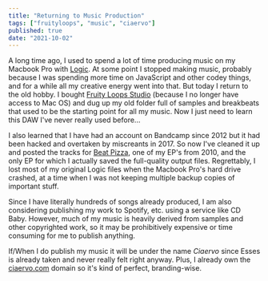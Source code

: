 ```yaml
---
title: "Returning to Music Production"
tags: ["fruityloops", "music", "ciaervo"]
published: true
date: "2021-10-02"
---
```


A long time ago, I used to spend a lot of time producing music on my Macbook Pro with [Logic](https://www.apple.com/logic-pro/). At some point I stopped making music, probably because I was spending more time on JavaScript and other codey things, and for a while all my creative energy went into that. But today I return to the old hobby. I bought [Fruity Loops Studio](https://www.image-line.com/) (because I no longer have access to Mac OS) and dug up my old folder full of samples and breakbeats that used to be the starting point for all my music. Now I just need to learn this DAW I've never really used before...

I also learned that I have had an account on Bandcamp since 2012 but it had been hacked and overtaken by miscreants in 2017. So now I've cleaned it up and posted the tracks for [Beat Pizza](https://ciaervo.bandcamp.com/), one of my EP's from 2010, and the only EP for which I actually saved the full-quality output files. Regrettably, I lost most of my original Logic files when the Macbook Pro's hard drive crashed, at a time when I was not keeping multiple backup copies of important stuff.

Since I have literally hundreds of songs already produced, I am also considering publishing my work to Spotify, etc. using a service like CD Baby. However, much of my music is heavily derived from samples and other copyrighted work, so it may be prohibitively expensive or time consuming for me to publish anything.

If/When I do publish my music it will be under the name _Ciaervo_ since Esses is already taken and never really felt right anyway. Plus, I already own the [ciaervo.com](https://www.ciaervo.com) domain so it's kind of perfect, branding-wise.
